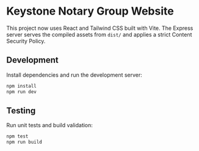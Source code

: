 # Keystone Notary Group Website

This project now uses React and Tailwind CSS built with Vite. The Express server serves the compiled assets from `dist/` and applies a strict Content Security Policy.

## Development

Install dependencies and run the development server:

```bash
npm install
npm run dev
```

## Testing

Run unit tests and build validation:

```bash
npm test
npm run build
```
